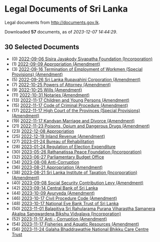 # Legal Documents of Sri Lanka

Legal documents from http://documents.gov.lk.

Downloaded **57** documents, as of *2023-12-07 14:44:29*.

## 30 Selected Documents

* (0) [2022-09-06 Sisira Jayakody Siyapatha Foundation (Incorporation)](data/doc/2022-09-06-sisira-jayakody-siyapatha-foundation-incorporation/doc.pdf)
* (1) [2022-09-09 Appropriation (Amendment) ](data/doc/2022-09-09-appropriation-amendment/doc.pdf)
* (3) [2022-09-16 Termination of Employment of Workmen (Special Provisions) (Amendment)](data/doc/2022-09-16-termination-of-employment-of-workmen-special-provisions-amendment/doc.pdf)
* (5) [2022-09-26 Sri Lanka Rupavahini Corporation (Amendment)](data/doc/2022-09-26-sri-lanka-rupavahini-corporation-amendment/doc.pdf)
* (7) [2022-10-25 Powers of Attorney (Amendment)](data/doc/2022-10-25-powers-of-attorney-amendment/doc.pdf)
* (9) [2022-10-25 Wills (Amendment)](data/doc/2022-10-25-wills-amendment/doc.pdf)
* (11) [2022-10-31 Notaries (Amendment)](data/doc/2022-10-31-notaries-amendment/doc.pdf)
* (13) [2022-11-17 Children and Young Persons (Amendment)](data/doc/2022-11-17-children-and-young-persons-amendment/doc.pdf)
* (15) [2022-11-17 Code of Criminal Procedure (Amendment)](data/doc/2022-11-17-code-of-criminal-procedure-amendment/doc.pdf)
* (17) [2022-11-17 High Court of the Provinces (Special Provisions) (Amendment)](data/doc/2022-11-17-high-court-of-the-provinces-special-provisions-amendment/doc.pdf)
* (19) [2022-11-17 Kandyan Marriage and Divorce (Amendment)](data/doc/2022-11-17-kandyan-marriage-and-divorce-amendment/doc.pdf)
* (21) [2022-11-23 Poisons, Opium and Dangerous Drugs (Amendment)](data/doc/2022-11-23-poisons-opium-and-dangerous-drugs-amendment/doc.pdf)
* (23) [2022-12-08 Appropriation](data/doc/2022-12-08-appropriation/doc.pdf)
* (25) [2022-12-19 Inland Revenue (Amendment)](data/doc/2022-12-19-inland-revenue-amendment/doc.pdf)
* (27) [2023-01-24 Bureau of Rehabilitation](data/doc/2023-01-24-bureau-of-rehabilitation/doc.pdf)
* (28) [2023-01-24 Regulation of Election Expenditure](data/doc/2023-01-24-regulation-of-election-expenditure/doc.pdf)
* (30) [2023-05-26 Rathanatissa Peace Foundation (Incorporation)](data/doc/2023-05-26-rathanatissa-peace-foundation-incorporation/doc.pdf)
* (32) [2023-06-27 Parliamentary Budget Office](data/doc/2023-06-27-parliamentary-budget-office/doc.pdf)
* (34) [2023-08-08 Anti-Corruption](data/doc/2023-08-08-anti-corruption/doc.pdf)
* (36) [2023-08-21 Appropriation (Amendment)](data/doc/2023-08-21-appropriation-amendment/doc.pdf)
* (38) [2023-08-21 Sri Lanka Institute of Taxation (Incorporation) (Amendment)](data/doc/2023-08-21-sri-lanka-institute-of-taxation-incorporation-amendment/doc.pdf)
* (40) [2023-09-08 Social Security Contribution Levy (Amendment)](data/doc/2023-09-08-social-security-contribution-levy-amendment/doc.pdf)
* (42) [2023-09-14 Central Bank of Sri Lanka](data/doc/2023-09-14-central-bank-of-sri-lanka/doc.pdf)
* (44) [2023-10-09 Ayurveda (Amendment)](data/doc/2023-10-09-ayurveda-amendment/doc.pdf)
* (46) [2023-10-17 Civil Procedure Code (Amendment)](data/doc/2023-10-17-civil-procedure-code-amendment/doc.pdf)
* (48) [2023-10-17 National Eye Bank Trust of Sri Lanka](data/doc/2023-10-17-national-eye-bank-trust-of-sri-lanka/doc.pdf)
* (50) [2023-11-01 Balapitiya Sri Rahularama Purana Viharastha Samanera Akalpa Sangwardena Bikshu Vidyalaya (Incorporation)](data/doc/2023-11-01-balapitiya-sri-rahularama-purana-viharastha-samanera-akalpa-sangwardena-bikshu-vidyalaya-incorporation/doc.pdf)
* (52) [2023-11-17 Anti - Corruption (Amendment)](data/doc/2023-11-17-anti---corruption-amendment/doc.pdf)
* (54) [2023-11-17 Fisheries and Aquatic Resources (Amendment)](data/doc/2023-11-17-fisheries-and-aquatic-resources-amendment/doc.pdf)
* (56) [2023-11-24 Galaha Bhaddrawathie National Bhikku Care Centre Trust ](data/doc/2023-11-24-galaha-bhaddrawathie-national-bhikku-care-centre-trust/doc.pdf)
